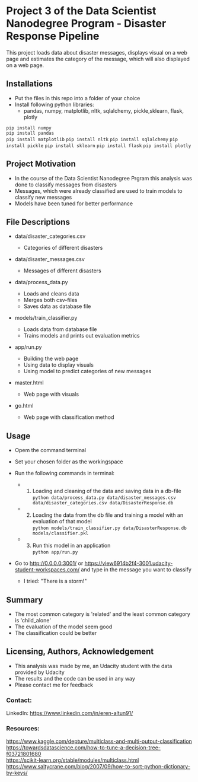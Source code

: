 # Project 3 of the Data Scientist Nanodegree Program - Disaster Response Pipeline
This project loads data about disaster messages, displays visual on a web page and estimates the category of the message, which will also displayed on a web page.

## Installations
- Put the files in this repo into a folder of your choice
- Install following python libraries:
    - pandas, numpy, matplotlib, nltk, sqlalchemy, pickle,sklearn, flask, plotly
    
`pip install numpy`  
`pip install pandas`  
`pip install matplotlib`
`pip install nltk`
`pip install sqlalchemy`
`pip install pickle`
`pip install sklearn`
`pip install flask`
`pip install plotly`

## Project Motivation
- In the course of the Data Scientist Nanodegree Prgram this analysis was done to classify messages from disasters
- Messages, which were already classified are used to train models to classify new messages
- Models have been tuned for better performance


## File Descriptions
- data/disaster_categories.csv
    - Categories of different disasters

- data/disaster_messages.csv
    - Messages of different disasters

- data/process_data.py
    - Loads and cleans data
    - Merges both csv-files
    - Saves data as database file
    
- models/train_classifier.py
    - Loads data from database file
    - Trains models and prints out evaluation metrics
    
- app/run.py
    - Building the web page
    - Using data to display visuals
    - Using model to predict categories of new messages

- master.html
    - Web page with visuals

- go.html
    - Web page with classification method

   
## Usage
- Opem the command terminal
- Set your chosen folder as the workingspace
- Run the following commands in terminal:
    - 1. Loading and cleaning of the data and saving data in a db-file  
    `python data/process_data.py data/disaster_messages.csv data/disaster_categories.csv data/DisasterResponse.db`

    - 2. Loading the data from the db file and training a model with an evaluation of that model  
    `python models/train_classifier.py data/DisasterResponse.db models/classifier.pkl`

    - 3. Run this model in an application  
    `python app/run.py`

- Go to http://0.0.0.0:3001/ or https://view6914b2f4-3001.udacity-student-workspaces.com/ and type in the message you want to classify  
    - I tried: "There is a storm!"

## Summary
- The most common category is 'related' and the least common category is 'child_alone'
- The evaluation of the model seem good
- The classification could be better

## Licensing, Authors, Acknowledgement

- This analysis was made by me, an Udacity student with the data provided by Udacity
- The results and the code can be used in any way
- Please contact me for feedback

### Contact: 
LinkedIn: https://www.linkedin.com/in/eren-altun91/


### Resources:  
https://www.kaggle.com/depture/multiclass-and-multi-output-classification  
https://towardsdatascience.com/how-to-tune-a-decision-tree-f03721801680  
https://scikit-learn.org/stable/modules/multiclass.html  
https://www.saltycrane.com/blog/2007/09/how-to-sort-python-dictionary-by-keys/  
